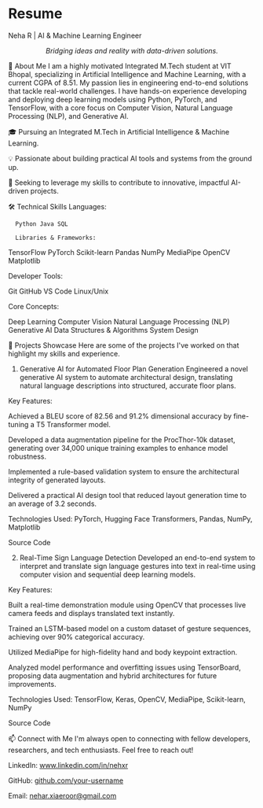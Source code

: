 # Resume
Neha R | AI & Machine Learning Engineer
<p align="center">
<em>Bridging ideas and reality with data-driven solutions.</em>
</p>

👋 About Me
I am a highly motivated Integrated M.Tech student at VIT Bhopal, specializing in Artificial Intelligence and Machine Learning, with a current CGPA of 8.51. My passion lies in engineering end-to-end solutions that tackle real-world challenges. I have hands-on experience developing and deploying deep learning models using Python, PyTorch, and TensorFlow, with a core focus on Computer Vision, Natural Language Processing (NLP), and Generative AI.

🎓 Pursuing an Integrated M.Tech in Artificial Intelligence & Machine Learning.

💡 Passionate about building practical AI tools and systems from the ground up.

🚀 Seeking to leverage my skills to contribute to innovative, impactful AI-driven projects.

🛠️ Technical Skills
    Languages:

      Python Java SQL

      Libraries & Frameworks:

TensorFlow PyTorch Scikit-learn Pandas NumPy MediaPipe OpenCV Matplotlib

Developer Tools:

Git GitHub VS Code Linux/Unix

Core Concepts:

Deep Learning Computer Vision Natural Language Processing (NLP) Generative AI Data Structures & Algorithms System Design

🚀 Projects Showcase
Here are some of the projects I've worked on that highlight my skills and experience.

1. Generative AI for Automated Floor Plan Generation
Engineered a novel generative AI system to automate architectural design, translating natural language descriptions into structured, accurate floor plans.

Key Features:

Achieved a BLEU score of 82.56 and 91.2% dimensional accuracy by fine-tuning a T5 Transformer model.

Developed a data augmentation pipeline for the ProcThor-10k dataset, generating over 34,000 unique training examples to enhance model robustness.

Implemented a rule-based validation system to ensure the architectural integrity of generated layouts.

Delivered a practical AI design tool that reduced layout generation time to an average of 3.2 seconds.

Technologies Used: PyTorch, Hugging Face Transformers, Pandas, NumPy, Matplotlib

Source Code

2. Real-Time Sign Language Detection
Developed an end-to-end system to interpret and translate sign language gestures into text in real-time using computer vision and sequential deep learning models.

Key Features:

Built a real-time demonstration module using OpenCV that processes live camera feeds and displays translated text instantly.

Trained an LSTM-based model on a custom dataset of gesture sequences, achieving over 90% categorical accuracy.

Utilized MediaPipe for high-fidelity hand and body keypoint extraction.

Analyzed model performance and overfitting issues using TensorBoard, proposing data augmentation and hybrid architectures for future improvements.

Technologies Used: TensorFlow, Keras, OpenCV, MediaPipe, Scikit-learn, NumPy

Source Code

📫 Connect with Me
I'm always open to connecting with fellow developers, researchers, and tech enthusiasts. Feel free to reach out!

LinkedIn: www.linkedin.com/in/nehxr

GitHub: [github.com/your-username](https://github.com/nehaw04)

Email: nehar.xiaeroor@gmail.com
